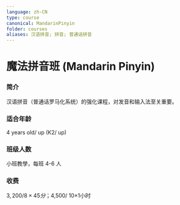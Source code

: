 ```yaml
---
language: zh-CN
type: course
canonical: MandarinPinyin
folder: courses
aliases: 汉语拼音; 拼音; 普通话拼音
---
```

# 魔法拼音班 (Mandarin Pinyin)

### 简介
汉语拼音（普通话罗马化系统）的强化课程，对发音和输入法至关重要。

### 适合年龄
4 years old/ up (K2/ up)

### 班级人数
小班教學，每班 4-6 人

### 收费
$3,200/ 8×45分；$4,500/ 10×1小时

